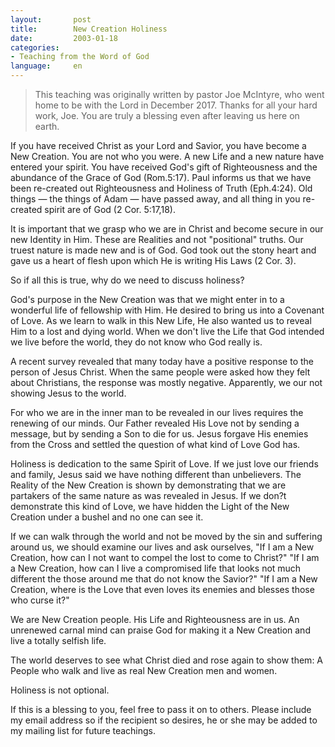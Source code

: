 ```yaml
---
layout:       post
title:        New Creation Holiness
date:         2003-01-18
categories:
- Teaching from the Word of God
language:     en
---
```

> This teaching was originally written by pastor Joe McIntyre, who went home to be with the Lord in December 2017. Thanks for all your hard work, Joe. You are truly a blessing even after leaving us here on earth.

If you have received Christ as your Lord and Savior, you have become a New Creation. You are not who you were. A new Life and a new nature have entered your spirit. You have received God's gift of Righteousness and the abundance of the Grace of God (Rom.5:17). Paul informs us that we have been re-created out Righteousness and Holiness of Truth (Eph.4:24). Old things &mdash; the things of Adam &mdash; have passed away, and all thing in you re-created spirit are of God (2 Cor. 5:17,18).

It is important that we grasp who we are in Christ and become secure in our new Identity in Him. These are Realities and not "positional" truths. Our truest nature is made new and is of God. God took out the stony heart and gave us a heart of flesh upon which He is writing His Laws (2 Cor. 3).

So if all this is true, why do we need to discuss holiness?

God\'s purpose in the New Creation was that we might enter in to a wonderful life of fellowship with Him. He desired to bring us into a Covenant of Love. As we learn to walk in this New Life, He also wanted us to reveal Him to a lost and dying world. When we don\'t live the Life that God intended we live before the world, they do not know who God really is.

A recent survey revealed that many today have a positive response to the person of Jesus Christ. When the same people were asked how they felt about Christians, the response was mostly negative. Apparently, we our not showing Jesus to the world.

For who we are in the inner man to be revealed in our lives requires the renewing of our minds. Our Father revealed His Love not by sending a message, but by sending a Son to die for us. Jesus forgave His enemies from the Cross and settled the question of what kind of Love God has.

Holiness is dedication to the same Spirit of Love. If we just love our friends and family, Jesus said we have nothing different than unbelievers. The Reality of the New Creation is shown by demonstrating that we are partakers of the same nature as was revealed in Jesus. If we don?t demonstrate this kind of Love, we have hidden the Light of the New Creation under a bushel and no one can see it.

If we can walk through the world and not be moved by the sin and suffering around us, we should examine our lives and ask ourselves, "If I am a New Creation, how can I not want to compel the lost to come to Christ?" "If I am a New Creation, how can I live a compromised life that looks not much different the those around me that do not know the Savior?" "If I am a New Creation, where is the Love that even loves its enemies and blesses those who curse it?"

We are New Creation people. His Life and Righteousness are in us. An unrenewed carnal mind can praise God for making it a New Creation and live a totally selfish life.

The world deserves to see what Christ died and rose again to show them: A People who walk and live as real New Creation men and women.

Holiness is not optional.

If this is a blessing to you, feel free to pass it on to others. Please include my email address so if the recipient so desires, he or she may be added to my mailing list for future teachings.
